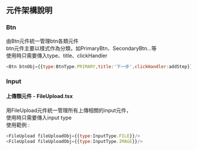 ## 元件架構說明
### Btn
由Btn元件統一管理btn各類元件<br>
btn元件主要以樣式作為分類，如PrimaryBtn、SecondaryBtn...等<br>
使用時只需要傳入type、title、clickHandler<br>
```javascript
<Btn btnObj={{type:BtnType.PRIMARY,title:'下一步',clickHandler:addStep}}/>
```
### Input
#### 上傳類元件 - FileUpload.tsx
用FileUpload元件統一管理所有上傳相關的input元件，<br>
使用時只需要傳入input type<br>
使用範例 : 
```javascript
<FileUpload fileUploadObj={{type:InputType.FILE}}/>
<FileUpload fileUploadObj={{type:InputType.IMAGE}}/>
```
